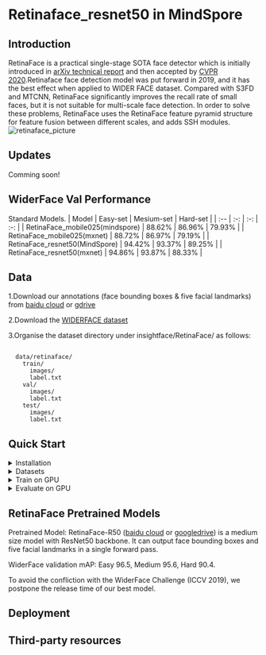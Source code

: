 # Retinaface_resnet50 in MindSpore


## Introduction
RetinaFace is a practical single-stage SOTA face detector which is initially introduced in [arXiv technical report](https://arxiv.org/abs/1905.00641v2) and then accepted by [CVPR 2020](https://openaccess.thecvf.com/content_CVPR_2020/html/Deng_RetinaFace_Single-Shot_Multi-Level_Face_Localisation_in_the_Wild_CVPR_2020_paper.html).Retinaface face detection model was put forward in 2019, and it has the best effect when applied to WIDER FACE dataset. Compared with S3FD and MTCNN, RetinaFace significantly improves the recall rate of small faces, but it is not suitable for multi-scale face detection. In order to solve these problems, RetinaFace uses the RetinaFace feature pyramid structure for feature fusion between different scales, and adds SSH modules.
![retinaface_picture](https://camo.githubusercontent.com/a3fa0edd910b60f94085b14fa1a171bfa30bfea7b9591ca7a380565e4e581b80/68747470733a2f2f696e7369676874666163652e61692f6173736574732f696d672f6769746875622f31313531334430352e6a7067)


## Updates
Comming soon!


## WiderFace Val Performance
Standard Models.
| Model | Easy-set | Mesium-set | Hard-set |
| :-- | :-: | :-: | :-: |
| RetinaFace_mobile025(mindspore) | 88.62% | 86.96% | 79.93% |
| RetinaFace_mobile025(mxnet) | 88.72% | 86.97% | 79.19% |
| RetinaFace_resnet50(MindSpore) | 94.42% | 93.37% | 89.25% |
| RetinaFace_resnet50(mxnet) | 94.86% | 93.87% | 88.33% |


## Data
1.Download our annotations (face bounding boxes & five facial landmarks) from [baidu cloud](https://pan.baidu.com/s/1Laby0EctfuJGgGMgRRgykA) or [gdrive](https://drive.google.com/file/d/1BbXxIiY-F74SumCNG6iwmJJ5K3heoemT/view)

2.Download the [WIDERFACE dataset](http://shuoyang1213.me/WIDERFACE/)

3.Organise the dataset directory under insightface/RetinaFace/ as follows:
```

  data/retinaface/
    train/
      images/
      label.txt
    val/
      images/
      label.txt
    test/
      images/
      label.txt

```


## Quick Start
<details>
    <summary>Installation</summary>
    [Install MindSpore](https://www.mindspore.cn/install)
</details>

<details>
    <summary>Datasets</summary>
    You can download datasets from [here](http://shuoyang1213.me/WIDERFACE/)
</details>

<details>
    <summary>Train on GPU</summary>
    ```
    export CUDA_VISIBLE_DEVICES=0
    python train.py > train.log 2>&1 &
    ```
</details>

<details>
    <summary>Evaluate on GPU</summary>
    ```
    export CUDA_VISIBLE_DEVICES=0
    python eval.py > eval.log 2>&1 &  
    ```
</details>


## RetinaFace Pretrained Models
Pretrained Model: RetinaFace-R50 ([baidu cloud](link) or [googledrive](link)) is a medium size model with ResNet50 backbone. It can output face bounding boxes and five facial landmarks in a single forward pass.

WiderFace validation mAP: Easy 96.5, Medium 95.6, Hard 90.4.

To avoid the confliction with the WiderFace Challenge (ICCV 2019), we postpone the release time of our best model.


## Deployment


## Third-party resources

